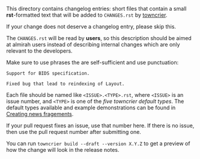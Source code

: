 This directory contains changelog entries: short files that contain a
small **rst**-formatted text that will be added to ``CHANGES.rst`` by
[towncrier](https://towncrier.readthedocs.io/en/latest/).

If your change does not deserve a changelog entry, please skip this.

The ``CHANGES.rst`` will be read by **users**, so this description
should be aimed at almirah users instead of describing internal
changes which are only relevant to the developers.

Make sure to use phrases the are self-sufficient and use punctuation:

    Support for BIDS specification.
    
    Fixed bug that lead to reindexing of Layout.

Each file should be named like ``<ISSUE>.<TYPE>.rst``, where
``<ISSUE>`` is an issue number, and ``<TYPE>`` is one of the *five
towncrier default types*. The default types available and example
demonstrations can be found in [Creating news fragements][1].

If your pull request fixes an issue, use that number here. If there is
no issue, then use the pull request number after submitting one.

You can run ``towncrier build --draft --version X.Y.Z`` to get a
preview of how the change will look in the release notes.

[1]: https://towncrier.readthedocs.io/en/stable/tutorial.html#creating-news-fragments